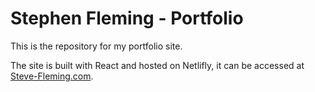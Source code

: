 # Stephen Fleming - Portfolio

This is the repository for my portfolio site.

The site is built with React and hosted on Netlifly, it can be accessed at [Steve-Fleming.com](https://www.steve-fleming.com).
